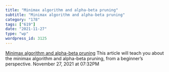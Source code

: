 ```yaml
---
title: "Minimax algorithm and alpha-beta pruning"
subtitle: "Minimax algorithm and alpha-beta pruning"
category: "178"
tags: ["619"]
date: "2021-11-27"
type: "wp"
wordpress_id: 3125
---
```

[ Minimax algorithm and alpha-beta pruning](https://mathspp.com/blog/minimax-algorithm-and-alpha-beta-pruning)
 This article will teach you about the minimax algorithm and alpha-beta pruning, from a beginner’s perspective.
November 27, 2021 at 07:32PM